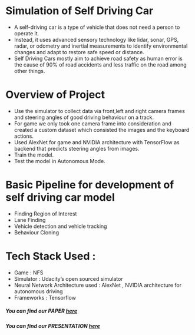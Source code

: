 # Simulation of Self Driving Car

- A self-driving car is a type of vehicle that does not need a person to operate it. 
- Instead, it uses advanced sensory technology like lidar, sonar, GPS, radar, or odometry and inertial measurements to identify environmental changes and adapt to restore safe speed or distance. 
- Self Driving Cars mostly aim to achieve road safety as human error is the cause of 90% of road accidents and less traffic on the road among other things.

# Overview of Project
- Use the simulator to collect data via front,left and right camera frames and steering angles of good driving behaviour on a track.
- For game we only took one camera frame into consideration and created a custom dataset which consisted the images and the keyboard actions.
- Used AlexNet for game and NVIDIA architecture with TensorFlow as backend that predicts steering angles from images.
- Train the model.
- Test the model in Autonomous Mode.

# Basic Pipeline for development of self driving car model
- Finding Region of Interest
- Lane Finding
- Vehicle detection and vehicle tracking
- Behaviour Cloning

# Tech Stack Used :
- Game : NFS
- Simulator : Udacity’s open sourced simulator 
- Neural Network Architecture used : AlexNet , NVIDIA architecture for autonomous driving
- Frameworks : Tensorflow 


#####  You can find our PAPER [here](https://docs.google.com/document/d/1Fk6uRNHvq6btsG8yL0DM_ZHeSn9nyNgHXM7yZkRy_rM/edit?usp=sharing)
#####  You can find our PRESENTATION [here](https://docs.google.com/presentation/d/1AqqgViyjgsbIRlwpGgyQbiet0YTQF8WhPSGET8Mus74/edit?usp=sharing)
